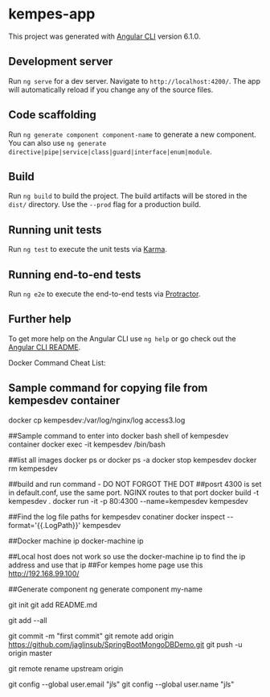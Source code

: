# kempes-app

This project was generated with [Angular CLI](https://github.com/angular/angular-cli) version 6.1.0.

## Development server

Run `ng serve` for a dev server. Navigate to `http://localhost:4200/`. The app will automatically reload if you change any of the source files.

## Code scaffolding

Run `ng generate component component-name` to generate a new component. You can also use `ng generate directive|pipe|service|class|guard|interface|enum|module`.

## Build

Run `ng build` to build the project. The build artifacts will be stored in the `dist/` directory. Use the `--prod` flag for a production build.

## Running unit tests

Run `ng test` to execute the unit tests via [Karma](https://karma-runner.github.io).

## Running end-to-end tests

Run `ng e2e` to execute the end-to-end tests via [Protractor](http://www.protractortest.org/).

## Further help

To get more help on the Angular CLI use `ng help` or go check out the [Angular CLI README](https://github.com/angular/angular-cli/blob/master/README.md).

Docker Command Cheat List:
## Sample command for copying file from kempesdev container
docker cp kempesdev:/var/log/nginx/log access3.log

##Sample command to enter into docker bash shell of kempesdev container
docker exec -it kempesdev /bin/bash

##list all images
docker ps or docker ps -a
docker stop kempesdev
docker rm kempesdev

##build and run command - DO NOT FORGOT THE DOT
##posrt 4300 is set in default.conf, use the same port. NGINX routes to that port
docker build -t kempesdev .
docker run -it -p 80:4300 --name=kempesdev kempesdev

##Find the log file paths for kempesdev conatiner
docker inspect --format='{{.LogPath}}' kempesdev

##Docker machine ip
docker-machine ip

##Local host does not work so use the docker-machine ip to find the ip address and use that ip
##For kempes home page use this
http://192.168.99.100/

##Generate component
ng generate component my-name

git init
git add README.md

git add --all

git commit -m "first commit"
git remote add origin https://github.com/jaglinsub/SpringBootMongoDBDemo.git
git push -u origin master



git remote rename upstream origin

git config --global user.email "j*l*s"
git config --global user.name "j*l*s"